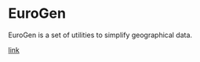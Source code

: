 # EuroGen
EuroGen is a set of utilities to simplify geographical data.

[link](https://www.google.com)
